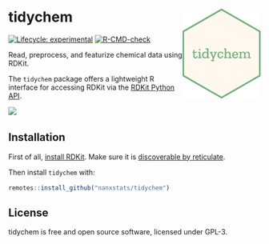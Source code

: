 # tidychem  <a href="https://nanx.me/tidychem/"><img src="man/figures/logo.png" align="right" height="180" /></a>

<!-- badges: start -->
[![Lifecycle: experimental](https://img.shields.io/badge/lifecycle-experimental-orange.svg)](https://www.tidyverse.org/lifecycle/#experimental)
[![R-CMD-check](https://github.com/nanxstats/tidychem/workflows/R-CMD-check/badge.svg)](https://github.com/nanxstats/tidychem/actions)
<!-- badges: end -->

Read, preprocess, and featurize chemical data using RDKit.

The `tidychem` package offers a lightweight R interface for accessing RDKit via the [RDKit Python API](https://www.rdkit.org/docs/api-docs.html).

![](https://i.imgur.com/ZEeUmfW.png)

## Installation

First of all, [install RDKit](https://www.rdkit.org/docs/Install.html). Make sure it is [discoverable by reticulate](https://rstudio.github.io/reticulate/articles/versions.html).

Then install `tidychem` with:

```r
remotes::install_github("nanxstats/tidychem")
```

## License

tidychem is free and open source software, licensed under GPL-3.
